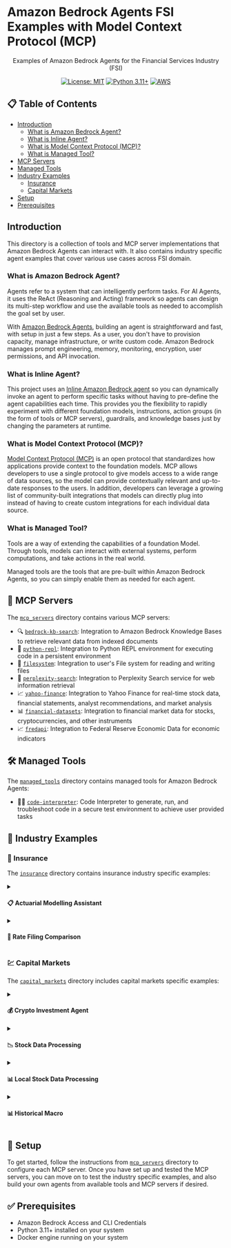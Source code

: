 # Amazon Bedrock Agents FSI Examples with Model Context Protocol (MCP)

<div align="center">
Examples of Amazon Bedrock Agents for the Financial Services Industry (FSI)
  
  [![License: MIT](https://img.shields.io/badge/License-MIT-yellow.svg)](https://opensource.org/licenses/MIT)
  [![Python 3.11+](https://img.shields.io/badge/python-3.11+-blue.svg)](https://www.python.org/downloads/)
  [![AWS](https://img.shields.io/badge/AWS-%23FF9900.svg?style=flat&logo=amazon-aws&logoColor=white)](https://aws.amazon.com/)
</div>

## 📋 Table of Contents

- [Introduction](#-introduction)
  - [What is Amazon Bedrock Agent?](#what-is-amazon-bedrock-agent)
  - [What is Inline Agent?](#what-is-inline-agent)
  - [What is Model Context Protocol (MCP)?](#what-is-model-context-protocol-mcp)
  - [What is Managed Tool?](#what-is-managed-tool)
- [MCP Servers](#-mcp-servers)
- [Managed Tools](#️-managed-tools)
- [Industry Examples](#-industry-examples)
  - [Insurance](#-insurance)
  - [Capital Markets](#-capital-markets)
- [Setup](#-setup)
- [Prerequisites](#-prerequisites)

## Introduction

This directory is a collection of tools and MCP server implementations that Amazon Bedrock Agents can interact with. It also contains industry specific agent examples that cover various use cases across FSI domain.

### What is Amazon Bedrock Agent?

Agents refer to a system that can intelligently perform tasks. For AI Agents, it uses the ReAct (Reasoning and Acting) framework so agents can design its multi-step workflow and use the available tools as needed to accomplish the goal set by user.

With [Amazon Bedrock Agents](https://docs.aws.amazon.com/bedrock/latest/userguide/agents.html), building an agent is straightforward and fast, with setup in just a few steps. As a user, you don't have to provision capacity, manage infrastructure, or write custom code. Amazon Bedrock manages prompt engineering, memory, monitoring, encryption, user permissions, and API invocation.

### What is Inline Agent?

This project uses an [Inline Amazon Bedrock agent](https://docs.aws.amazon.com/bedrock/latest/userguide/agents-create-inline.html) so you can dynamically invoke an agent to perform specific tasks without having to pre-define the agent capabilities each time. This provides you the flexibility to rapidly experiment with different foundation models, instructions, action groups (in the form of tools or MCP servers), guardrails, and knowledge bases just by changing the parameters at runtime.

### What is Model Context Protocol (MCP)?

[Model Context Protocol (MCP)](https://modelcontextprotocol.io/introduction) is an open protocol that standardizes how applications provide context to the foundation models. MCP allows developers to use a single protocol to give models access to a wide range of data sources, so the model can provide contextually relevant and up-to-date responses to the users. In addition, developers can leverage a growing list of community-built integrations that models can directly plug into instead of having to create custom integrations for each individual data source.

### What is Managed Tool?

Tools are a way of extending the capabilities of a foundation Model. Through tools, models can interact with external systems, perform computations, and take actions in the real world.

Managed tools are the tools that are pre-built within Amazon Bedrock Agents, so you can simply enable them as needed for each agent.

## 🔌 MCP Servers

The [`mcp_servers`](./mcp_servers) directory contains various MCP servers:

- 🔍 [`bedrock-kb-search`](./mcp_servers/bedrock-kb-search): Integration to Amazon Bedrock Knowledge Bases to retrieve relevant data from indexed documents
- 🐍 [`python-repl`](./mcp_servers/python-repl): Integration to Python REPL environment for executing code in a persistent environment
- 📁 [`filesystem`](./mcp_servers/filesystem): Integration to user's File system for reading and writing files
- 🔎 [`perplexity-search`](./mcp_servers/perplexity-search): Integration to Perplexity Search service for web information retrieval
- 📈 [`yahoo-finance`](./mcp_servers/yahoo-finance): Integration to Yahoo Finance for real-time stock data, financial statements, analyst recommendations, and market analysis
- 📊 [`financial-datasets`](./mcp_servers/financial-datasets): Integration to financial market data for stocks, cryptocurrencies, and other instruments
- 📈 [`fredapi`](./mcp_servers/fredapi): Integration to Federal Reserve Economic Data for economic indicators

## 🛠️ Managed Tools

The [`managed_tools`](./managed_tools) directory contains managed tools for Amazon Bedrock Agents:

- 👨‍💻 [`code-interpreter`](./managed_tools/code-interpreter): Code Interpreter to generate, run, and troubleshoot code in a secure test environment to achieve user provided tasks

## 🏢 Industry Examples

### 🏥 Insurance

The [`insurance`](./insurance) directory contains insurance industry specific examples:

<details>

<summary><h4>📋 Actuarial Modelling Assistant</h4></summary>

**What it does**: Analyzes insurance datasets to identify trends, model risks, and generate actuarial insights.

**MCPs used**:

- 🐍 **Python REPL**: For data analysis, statistical modeling, and visualization
- 📁 **Filesystem**: For writing actuarial reports to output directory

**Key features**:

- Exploratory data analysis on policy, claims, and risk data
- Statistical modeling for claim frequency and severity
- Loss ratio and reserve adequacy calculations
- Actuarial visualization and report generation

</details>

<details>

<summary><h4>📝 Rate Filing Comparison</h4></summary>

**What it does**: Compares insurance rate filings from different insurers to identify differences and market trends.

**MCPs used**:

- 🔍 **Bedrock KB Search**: For retrieving rate filing documents from knowledge bases
- 📁 **Filesystem**: For writing comparison reports to output directory

**Key features**:

- Knowledge base search of insurance rate filings
- Detailed comparison of premium changes
- Coverage modification analysis
- Markdown report generation

</details>

### 💹 Capital Markets

The [`capital_markets`](./capital_markets) directory includes capital markets specific examples:

<details>

<summary><h4>💰 Crypto Investment Agent</h4></summary>

**What it does**: Analyzes cryptocurrency investment opportunities and provides investment recommendations.

**MCPs used**:

- 📊 **Financial Datasets**: For cryptocurrency price data
- 📈 **FRED API**: For macroeconomic indicators
- 🔎 **Perplexity Search**: For market news and sentiment

**Managed tools used**:

- 👨‍💻 **Code Interpreter**: For investment modeling, risk analysis, and data visualization

**Key features**:

- Historical cryptocurrency price analysis
- Macroeconomic impact assessment
- Risk modeling and scenario simulation
- Investment allocation recommendations

</details>

<details>

<summary><h4>📉 Stock Data Processing</h4></summary>

**What it does**: Processes stock market data to identify technical patterns and develop trading strategies.

**MCPs used**:

- 📊 **Financial Datasets**: For stock market data
- 📁 **Filesystem**: For storing results and trading signals

**Managed tools used**:

- 👨‍💻 **Code Interpreter**: For technical analysis and strategy backtesting

**Key features**:

- Technical indicator calculation
- Trading pattern identification
- Strategy backtesting and optimization
- Performance visualization

</details>

<details>

<summary><h4>📊 Local Stock Data Processing</h4></summary>

**What it does**: Performs advanced stock analysis and price predictions with data analysis and machine learning models.

**MCPs used**:

- 📈 **Yahoo Finance**: For retrieving comprehensive financial data
- 🐍 **Python REPL**: For data analysis, modeling, and visualization

**Key features**:

- Historical price data collection and organization
- Price prediction using data analysis and machine learning models
- Interactive visualization and charting
- Comprehensive markdown reporting with insights

</details>

<details>

<summary><h4>📊 Historical Macro</h4></summary>

**What it does**: Identifies historical periods with macroeconomic conditions similar to the present.

**MCPs used**:

- 📈 **FRED API**: For economic data retrieval
- 🔎 **Perplexity Search**: For historical context and market research

**Key features**:

- Economic indicator comparison
- Historical parallel identification
- Similarity scoring and ranking
- Forward-looking insights based on historical patterns

</details>

## 🚀 Setup

To get started, follow the instructions from [`mcp_servers`](./mcp_servers) directory to configure each MCP server. Once you have set up and tested the MCP servers, you can move on to test the industry specific examples, and also build your own agents from available tools and MCP servers if desired.

## ✅ Prerequisites

- Amazon Bedrock Access and CLI Credentials
- Python 3.11+ installed on your system
- Docker engine running on your system
